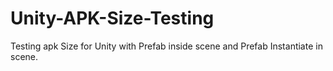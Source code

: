 # Unity-APK-Size-Testing
Testing apk Size for Unity with Prefab inside scene and Prefab Instantiate in scene.
